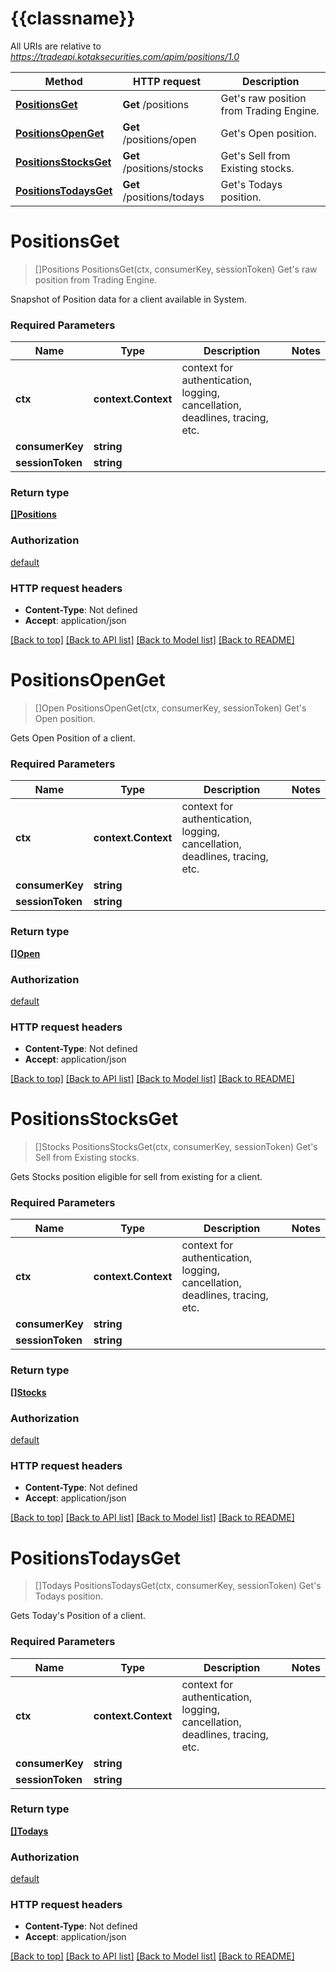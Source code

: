# {{classname}}

All URIs are relative to *https://tradeapi.kotaksecurities.com/apim/positions/1.0*

Method | HTTP request | Description
------------- | ------------- | -------------
[**PositionsGet**](PositionsApi.md#PositionsGet) | **Get** /positions | Get&#x27;s raw position from Trading Engine.
[**PositionsOpenGet**](PositionsApi.md#PositionsOpenGet) | **Get** /positions/open | Get&#x27;s Open position.
[**PositionsStocksGet**](PositionsApi.md#PositionsStocksGet) | **Get** /positions/stocks | Get&#x27;s Sell from Existing stocks.
[**PositionsTodaysGet**](PositionsApi.md#PositionsTodaysGet) | **Get** /positions/todays | Get&#x27;s Todays position.

# **PositionsGet**
> []Positions PositionsGet(ctx, consumerKey, sessionToken)
Get's raw position from Trading Engine.

Snapshot of Position data for a client available in System.

### Required Parameters

Name | Type | Description  | Notes
------------- | ------------- | ------------- | -------------
 **ctx** | **context.Context** | context for authentication, logging, cancellation, deadlines, tracing, etc.
  **consumerKey** | **string**|  | 
  **sessionToken** | **string**|  | 

### Return type

[**[]Positions**](positions.md)

### Authorization

[default](../README.md#default)

### HTTP request headers

 - **Content-Type**: Not defined
 - **Accept**: application/json

[[Back to top]](#) [[Back to API list]](../README.md#documentation-for-api-endpoints) [[Back to Model list]](../README.md#documentation-for-models) [[Back to README]](../README.md)

# **PositionsOpenGet**
> []Open PositionsOpenGet(ctx, consumerKey, sessionToken)
Get's Open position.

Gets Open Position of a client.

### Required Parameters

Name | Type | Description  | Notes
------------- | ------------- | ------------- | -------------
 **ctx** | **context.Context** | context for authentication, logging, cancellation, deadlines, tracing, etc.
  **consumerKey** | **string**|  | 
  **sessionToken** | **string**|  | 

### Return type

[**[]Open**](open.md)

### Authorization

[default](../README.md#default)

### HTTP request headers

 - **Content-Type**: Not defined
 - **Accept**: application/json

[[Back to top]](#) [[Back to API list]](../README.md#documentation-for-api-endpoints) [[Back to Model list]](../README.md#documentation-for-models) [[Back to README]](../README.md)

# **PositionsStocksGet**
> []Stocks PositionsStocksGet(ctx, consumerKey, sessionToken)
Get's Sell from Existing stocks.

Gets Stocks position eligible for sell from existing for a client.

### Required Parameters

Name | Type | Description  | Notes
------------- | ------------- | ------------- | -------------
 **ctx** | **context.Context** | context for authentication, logging, cancellation, deadlines, tracing, etc.
  **consumerKey** | **string**|  | 
  **sessionToken** | **string**|  | 

### Return type

[**[]Stocks**](stocks.md)

### Authorization

[default](../README.md#default)

### HTTP request headers

 - **Content-Type**: Not defined
 - **Accept**: application/json

[[Back to top]](#) [[Back to API list]](../README.md#documentation-for-api-endpoints) [[Back to Model list]](../README.md#documentation-for-models) [[Back to README]](../README.md)

# **PositionsTodaysGet**
> []Todays PositionsTodaysGet(ctx, consumerKey, sessionToken)
Get's Todays position.

Gets Today's Position of a client.

### Required Parameters

Name | Type | Description  | Notes
------------- | ------------- | ------------- | -------------
 **ctx** | **context.Context** | context for authentication, logging, cancellation, deadlines, tracing, etc.
  **consumerKey** | **string**|  | 
  **sessionToken** | **string**|  | 

### Return type

[**[]Todays**](todays.md)

### Authorization

[default](../README.md#default)

### HTTP request headers

 - **Content-Type**: Not defined
 - **Accept**: application/json

[[Back to top]](#) [[Back to API list]](../README.md#documentation-for-api-endpoints) [[Back to Model list]](../README.md#documentation-for-models) [[Back to README]](../README.md)


